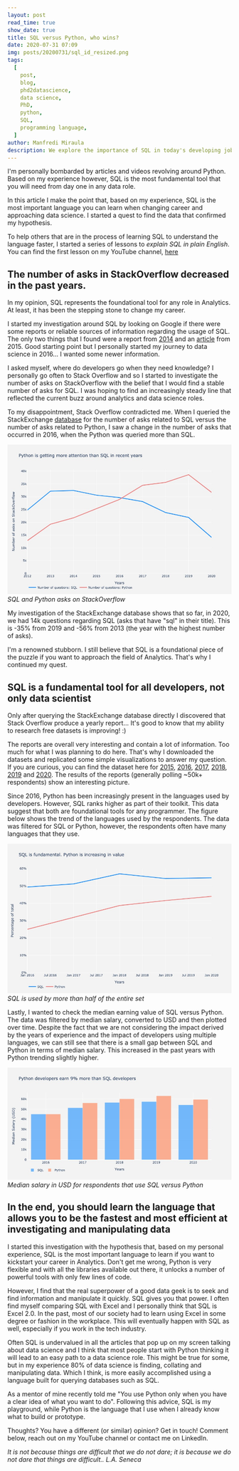 ```yaml
---
layout: post
read_time: true
show_date: true
title: SQL versus Python, who wins?
date: 2020-07-31 07:09
img: posts/20200731/sql_id_resized.png
tags:
  [
    post,
    blog,
    phd2datascience,
    data science,
    PhD,
    python,
    SQL,
    programming language,
  ]
author: Manfredi Miraula
description: We explore the importance of SQL in today's developing jobs and languages and we make the point that SQL is the first language to learn to start your career in DataScience
---
```


I'm personally bombarded by articles and videos revolving around Python. Based on my experience however, SQL is the most fundamental tool that you will need from day one in any data role.

In this article I make the point that, based on my experience, SQL is the most important language you can learn when changing career and approaching data science. I started a quest to find the data that confirmed my hypothesis.

To help others that are in the process of learning SQL to understand the language faster, I started a series of lessons to _explain SQL in plain English_. You can find the first lesson on my YouTube channel, [here][video]

## The number of asks in StackOverflow decreased in the past years.

In my opinion, SQL represents the foundational tool for any role in Analytics. At least, it has been the stepping stone to change my career.

I started my investigation around SQL by looking on Google if there were some reports or reliable sources of information regarding the usage of SQL. The only two things that I found were a report from [2014][report] and an [article][article] from 2015. Good starting point but I personally started my journey to data science in 2016... I wanted some newer information.

I asked myself, where do developers go when they need knowledge? I personally go often to Stack Overflow and so I started to investigate the number of asks on StackOverflow with the belief that I would find a stable number of asks for SQL. I was hoping to find an increasingly steady line that reflected the current buzz around analytics and data science roles.

To my disappointment, Stack Overflow contradicted me. When I queried the StackExchange [database][1] for the number of asks related to SQL versus the number of asks related to Python, I saw a change in the number of asks that occurred in 2016, when the Python was queried more than SQL.

![Python is getting more asks on StackOverflow](/assets/img/posts/20200731/fig1.jpeg)_SQL and Python asks on StackOverflow_

My investigation of the StackExchange database shows that so far, in 2020, we had 14k questions regarding SQL (asks that have "sql" in their title). This is -35% from 2019 and -56% from 2013 (the year with the highest number of asks).

I'm a renowned stubborn. I still believe that SQL is a foundational piece of the puzzle if you want to approach the field of Analytics. That's why I continued my quest.

## SQL is a fundamental tool for all developers, not only data scientist

Only after querying the StackExchange database directly I discovered that Stack Overflow produce a yearly report... It's good to know that my ability to research free datasets is improving! :)

The reports are overall very interesting and contain a lot of information. Too much for what I was planning to do here. That's why I downloaded the datasets and replicated some simple visualizations to answer my question. If you are curious, you can find the dataset here for [2015][2015], [2016][2016], [2017][2017], [2018][2018], [2019][2019] and [2020][2020]. The results of the reports (generally polling ~50k+ respondents) show an interesting picture.

Since 2016, Python has been increasingly present in the languages used by developers. However, SQL ranks higher as part of their toolkit. This data suggest that both are foundational tools for any programmer. The figure below shows the trend of the languages used by the respondents. The data was filtered for SQL or Python, however, the respondents often have many languages that they use.

![SQL is present in more than 50% of the respondent](/assets/img/posts/20200731/fig2.jpeg)_SQL is used by more than half of the entire set_

Lastly, I wanted to check the median earning value of SQL versus Python. The data was filtered by median salary, converted to USD and then plotted over time. Despite the fact that we are not considering the impact derived by the years of experience and the impact of developers using multiple languages, we can still see that there is a small gap between SQL and Python in terms of median salary. This increased in the past years with Python trending slightly higher.

![Median salary in USD earned with Python or SQL](/assets/img/posts/20200731/fig3.jpeg)_Median salary in USD for respondents that use SQL versus Python_

## In the end, you should learn the language that allows you to be the fastest and most efficient at investigating and manipulating data

I started this investigation with the hypothesis that, based on my personal experience, SQL is the most important language to learn if you want to kickstart your career in Analytics. Don't get me wrong, Python is very flexible and with all the libraries available out there, it unlocks a number of powerful tools with only few lines of code.

However, I find that the real superpower of a good data geek is to seek and find information and manipulate it quickly. SQL gives you that power. I often find myself comparing SQL with Excel and I personally think that SQL is Excel 2.0. In the past, most of our society had to learn using Excel in some degree or fashion in the workplace. This will eventually happen with SQL as well, especially if you work in the tech industry.

Often SQL is undervalued in all the articles that pop up on my screen talking about data science and I think that most people start with Python thinking it will lead to an easy path to a data science role. This might be true for some, but in my experience 80% of data science is finding, collating and manipulating data. Which I think, is more easily accomplished using a language built for querying databases such as SQL.

As a mentor of mine recently told me "You use Python only when you have a clear idea of what you want to do". Following this advice, SQL is my playground, while Python is the language that I use when I already know what to build or prototype.

Thoughts? You have a different (or similar) opinion? Get in touch! Comment below, reach out on my YouTube channel or contact me on LinkedIn.

_It is not because things are difficult that we do not dare; it is because we do not dare that things are difficult.. L.A. Seneca_

[1]: https://data.stackexchange.com/stackoverflow/query/1263940/comparison-sql-historical
[2015]: https://insights.stackoverflow.com/survey/2015
[2016]: https://insights.stackoverflow.com/survey/2016
[2017]: https://insights.stackoverflow.com/survey/2017
[2018]: https://insights.stackoverflow.com/survey/2018
[2019]: https://insights.stackoverflow.com/survey/2019
[2020]: https://insights.stackoverflow.com/survey/2020
[sqlbolt]: https://sqlbolt.com/
[report]: https://ieeexplore.ieee.org/abstract/document/6774771
[article]: https://www.jetbrains.com/datagrip/how-developers-use-databases-today/
[video]: https://youtu.be/WPX433817xE
